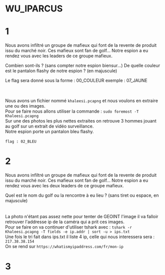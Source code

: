 # WU_IPARCUS
# 1
Nous avons infiltré un groupe de mafieux qui font de la revente de produit issu du marché noir.
Ces mafieux sont fan de golf... Notre espion a eu rendez vous avec les leaders de ce groupe mafieux.

Combien sont-ils ? (sans compter notre espion biensur...)
De quelle couleur est le pantalon flashy de notre espion ? (en majuscule)

Le flag sera donné sous la forme : 00_COULEUR
exemple : 07_JAUNE

<br><br>
Nous avons un fichier nommé ``khaleesi.pcapng`` et nous voulons en extraire une ou des images.
<br> 
Pour se faire nous allons utiliser la commande : ``sudo foremost -T  Khaleesi.pcapng``
<br> 
Sur une des photos les plus nettes extraites on retrouve 3 hommes jouant au golf sur un extrait de vidéo surveillance. <br>
Notre espion porte un pantalon bleu flashy.<br><br>
``flag : 02_BLEU``
# 2 
Nous avons infiltré un groupe de mafieux qui font de la revente de produit issu du marché noir.
Ces mafieux sont fan de golf... Notre espion a eu rendez vous avec les deux leaders de ce groupe mafieux.

Quel est le nom du golf ou la rencontre à eu lieu ? (sans tiret ou espace, en majuscule)
<br><br><br>
La photo n'étant pas assez nette pour tenter de GEOINT l'image il va falloir retrouver l'addresse ip de la caméra qui a prit ces images.<br>
Pour se faire on va continuer d'utiliser tshark avec : ``tshark -r Khaleesi.pcapng -T fields -e ip.addr | sort -u > ips.txt`` <br>
Une fois le tri fait dans ips.txt il liste 4 ip, celle qui nous interessera sera : ``217.38.38.154``<br>
On se rend sur ``https://whatismyipaddress.com/fr/mon-ip``<br>

# 3
